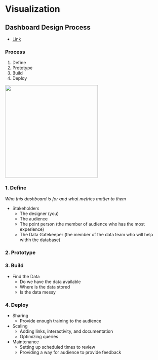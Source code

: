 # Visualization
## Dashboard Design Process
- [Link](https://dataschool.com/how-to-design-a-dashboard/dashboard-design-process/)

### Process
1. Define
2. Prototype
3. Build
4. Deploy

<img src="https://dataschool.com/assets/images/how-to-design-a-dashboard/dashboard-design-process/dash-design-process-overview.jpg" height="300px">

### 1. Define
_Who this dashboard is for and what metrics matter to them_

- Stakeholders
  - The designer (you)
  - The audience
  - The point person (the member of audience who has the most experience)
  - The Data Gatekeeper (the member of the data team who will help withh the database)

### 2. Prototype

### 3. Build
- Find the Data
  - Do we have the data available
  - Where is the data stored
  - Is the data messy

### 4. Deploy
- Sharing
  - Provide enough training to the audience
- Scaling
  - Adding links, interactivity, and documentation
  - Optimizing queries
- Maintenance
  - Setting up scheduled times to review
  - Providing a way for audience to provide feedback
